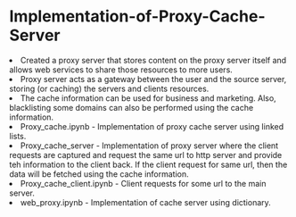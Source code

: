 # Implementation-of-Proxy-Cache-Server
<li>Created a proxy server that stores content on the proxy server itself and allows web services to share those resources to more users. 
<li>Proxy server acts as a gateway between the user and the source server, storing (or caching) the servers and clients resources. 
<li>The cache information can be used for business and marketing. Also, blacklisting some domains can also be performed using the cache information.
<li>Proxy_cache.ipynb - Implementation of proxy cache server using linked lists.
<li>Proxy_cache_server - Implementation of proxy server where the client requests are captured and request the same url to http server and provide teh information to the client back. If the client request for same url, then the data will be fetched using the cache information.
<li>Proxy_cache_client.ipynb - Client requests for some url to the main server.
<li>web_proxy.ipynb - Implementation of cache server using dictionary.
